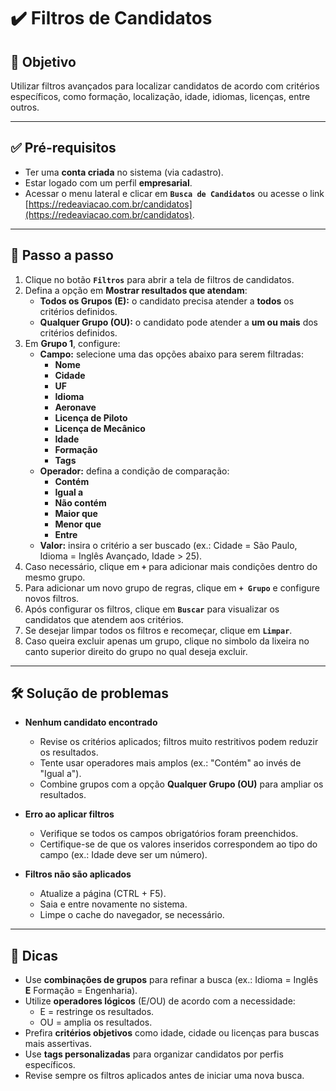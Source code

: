 # ✔️ Filtros de Candidatos

## 🎯 Objetivo

Utilizar filtros avançados para localizar candidatos de acordo com critérios específicos, como formação, localização, idade, idiomas, licenças, entre outros.

---

## ✅ Pré-requisitos

- Ter uma **conta criada** no sistema (via cadastro).
- Estar logado com um perfil **empresarial**.
- Acessar o menu lateral e clicar em **`Busca de Candidatos`** ou acesse o link [https://redeaviacao.com.br/candidatos](https://redeaviacao.com.br/candidatos).

---

## 📝 Passo a passo

1. Clique no botão **`Filtros`** para abrir a tela de filtros de candidatos.
2. Defina a opção em **Mostrar resultados que atendam**:
   - **Todos os Grupos (E):** o candidato precisa atender a **todos** os critérios definidos.
   - **Qualquer Grupo (OU):** o candidato pode atender a **um ou mais** dos critérios definidos.
3. Em **Grupo 1**, configure:
   - **Campo:** selecione uma das opções abaixo para serem filtradas: 
        - **Nome**
        - **Cidade** 
        - **UF** 
        - **Idioma** 
        - **Aeronave** 
        - **Licença de Piloto** 
        - **Licença de Mecânico** 
        - **Idade** 
        - **Formação** 
        - **Tags**
   - **Operador:** defina a condição de comparação:
     - **Contém**
     - **Igual a**
     - **Não contém**
     - **Maior que**
     - **Menor que**
     - **Entre**
   - **Valor:** insira o critério a ser buscado (ex.: Cidade = São Paulo, Idioma = Inglês Avançado, Idade > 25).
4. Caso necessário, clique em **`+`** para adicionar mais condições dentro do mesmo grupo.
5. Para adicionar um novo grupo de regras, clique em **`+ Grupo`** e configure novos filtros.
6. Após configurar os filtros, clique em **`Buscar`** para visualizar os candidatos que atendem aos critérios.
7. Se desejar limpar todos os filtros e recomeçar, clique em **`Limpar`**.
8. Caso queira excluir apenas um grupo, clique no simbolo da lixeira no canto superior direito do grupo no qual deseja excluir.

---

## 🛠️ Solução de problemas

- **Nenhum candidato encontrado**
  - Revise os critérios aplicados; filtros muito restritivos podem reduzir os resultados.
  - Tente usar operadores mais amplos (ex.: "Contém" ao invés de "Igual a").
  - Combine grupos com a opção **Qualquer Grupo (OU)** para ampliar os resultados.

- **Erro ao aplicar filtros**
  - Verifique se todos os campos obrigatórios foram preenchidos.
  - Certifique-se de que os valores inseridos correspondem ao tipo do campo (ex.: Idade deve ser um número).

- **Filtros não são aplicados**
  - Atualize a página (CTRL + F5).
  - Saia e entre novamente no sistema.
  - Limpe o cache do navegador, se necessário.

---

## 👀 Dicas

- Use **combinações de grupos** para refinar a busca (ex.: Idioma = Inglês **E** Formação = Engenharia).
- Utilize **operadores lógicos** (E/OU) de acordo com a necessidade:
  - E = restringe os resultados.
  - OU = amplia os resultados.
- Prefira **critérios objetivos** como idade, cidade ou licenças para buscas mais assertivas.
- Use **tags personalizadas** para organizar candidatos por perfis específicos.
- Revise sempre os filtros aplicados antes de iniciar uma nova busca.
